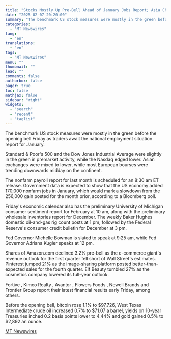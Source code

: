 ```yaml
---
title: "Stocks Mostly Up Pre-Bell Ahead of January Jobs Report; Asia Churns, Europe Falls"
date: "2025-02-07 20:20:00"
summary: "The benchmark US stock measures were mostly in the green before the opening bell Friday as traders await the national employment situation report for January. Standard &amp; Poor's 500 and the Dow Jones Industrial Average were slightly in the green in premarket activity, while the Nasdaq edged lower. Asian exchanges..."
categories:
  - "MT Newswires"
lang:
  - "en"
translations:
  - "en"
tags:
  - "MT Newswires"
menu: ""
thumbnail: ""
lead: ""
comments: false
authorbox: false
pager: true
toc: false
mathjax: false
sidebar: "right"
widgets:
  - "search"
  - "recent"
  - "taglist"
---
```


The benchmark US stock measures were mostly in the green before the opening bell Friday as traders await the national employment situation report for January.

Standard & Poor's 500 and the Dow Jones Industrial Average were slightly in the green in premarket activity, while the Nasdaq edged lower. Asian exchanges were mixed to lower, while most European bourses were trending downwards midday on the continent.

The nonfarm payroll report for last month is scheduled for an 8:30 am ET release. Government data is expected to show that the US economy added 170,000 nonfarm jobs in January, which would mark a slowdown from the 256,000 gain posted for the month prior, according to a Bloomberg poll.

Friday's economic calendar also has the preliminary University of Michigan consumer sentiment report for February at 10 am, along with the preliminary wholesale inventories report for December. The weekly Baker Hughes domestic oil-and-gas rig count posts at 1 pm, followed by the Federal Reserve's consumer credit bulletin for December at 3 pm.

Fed Governor Michelle Bowman is slated to speak at 9:25 am, while Fed Governor Adriana Kugler speaks at 12 pm.

Shares of Amazon.com declined 3.2% pre-bell as the e-commerce giant's revenue outlook for the first quarter fell short of Wall Street's estimates. Pinterest jumped 21% as the image-sharing platform posted better-than-expected sales for the fourth quarter. Elf Beauty tumbled 27% as the cosmetics company lowered its full-year outlook.

Fortive , Kimco Realty , Avantor , Flowers Foods , Newell Brands and Frontier Group report their latest financial results early Friday, among others.

Before the opening bell, bitcoin rose 1.1% to $97,726, West Texas Intermediate crude oil increased 0.7% to $71.07 a barrel, yields on 10-year Treasuries inched 0.2 basis points lower to 4.44% and gold gained 0.5% to $2,892 an ounce.

[MT Newswires](https://www.tradingview.com/news/mtnewswires.com:20250207:A3312301:0/)

